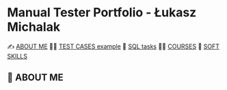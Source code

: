 # Manual Tester Portfolio - Łukasz Michalak

✍️ [ABOUT ME](#aboutme) 👨‍💻 [TEST CASES example](#testcases)  🔎  [SQL tasks](#sql) 🧑‍🎓 [COURSES](#courses)  🤝 [SOFT SKILLS](#softskills)

## <a name="aboutme">:mag_right: ABOUT ME</a>
